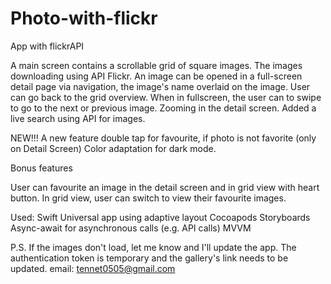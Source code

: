 # Photo-with-flickr

App with flickrAPI

A main screen contains a scrollable grid of square images.
The images downloading using API Flickr.
An image can be opened in a full-screen detail page via navigation, the image's name overlaid on the image.
User can go back to the grid overview.
When in fullscreen, the user can to swipe to go to the next or previous image.
Zooming in the detail screen.
Added a live search using API for images.

NEW!!! A new feature double tap for favourite, if photo is not favorite (only on Detail Screen)
Color adaptation for dark mode.

Bonus features

User can favourite an image in the detail screen and in grid view with heart button.
In grid view, user can switch to view their favourite images.

Used:
Swift
Universal app using adaptive layout
Cocoapods 
Storyboards
Async-await for asynchronous calls (e.g. API calls)
MVVM

P.S. If the images don't load, let me know and I'll update the app. The authentication token is temporary and the gallery's link needs to be updated.
email: tennet0505@gmail.com

